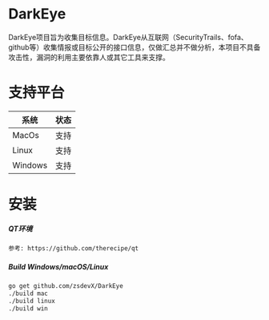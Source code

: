 # DarkEye

DarkEye项目旨为收集目标信息。DarkEye从互联网（SecurityTrails、fofa、github等）收集情报或目标公开的接口信息，仅做汇总并不做分析，本项目不具备攻击性，漏洞的利用主要依靠人或其它工具来支撑。


支持平台
===
|系统 |状态|
|--------------------------|----------------|
|MacOs | 支持|
|Linux | 支持|
|Windows | 支持|


安装
===

##### QT环境

```bash
参考: https://github.com/therecipe/qt
```

##### Build Windows/macOS/Linux

```bash
go get github.com/zsdevX/DarkEye
./build mac
./build linux
./build win
```

